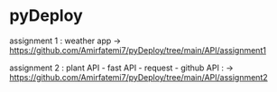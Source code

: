 # pyDeploy

assignment 1 : weather app -> https://github.com/Amirfatemi7/pyDeploy/tree/main/API/assignment1

assignment 2 : plant API - fast API - request - github API : -> https://github.com/Amirfatemi7/pyDeploy/tree/main/API/assignment2
